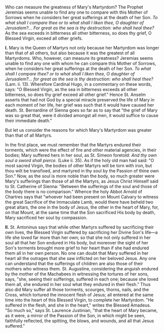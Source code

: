 
Who can measure the greatness of Mary\'s Martyrdom? The Prophet Jeremias seems unable to find any one to compare with this Mother of Sorrows when he considers her great sufferings at the death of her Son. *To what shall I compare thee or to what shall I liken thee, O daughter of Jerusalem?... For great as the sea is thy destruction: who shall heal thee?* As the sea exceeds in bitterness all other bitterness, so does thy grief, O Blessed Virgin, exceed all other griefs.

**I\.** Mary is the Queen of Martyrs not only because her Martyrdom was longer than that of all others, but also because it was the greatest of all Martyrdoms. Who, however, can measure its greatness? Jeremias seems unable to find any one with whom he can compare this Mother of Sorrows, when he considers her great sufferings at the death of her Son. *To what shall I compare thee? or to what shall I liken thee, O daughter of Jerusalem?... for great as the sea is thy destruction: who shall heal thee?* (Lam. ii. 13). Wherefore Cardinal Hugo, in a commentary on these words, says: \"O Blessed Virgin, as the sea in bitterness exceeds all other bitterness, so does thy grief exceed all other grief.\" Hence St. Anselm asserts that had not God by a special miracle preserved the life of Mary in each moment of her life, her grief was such that it would have caused her death. St. Bernardine of Sienna goes so far as to say that \"the grief of Mary was so great that, were it divided amongst all men, it would suffice to cause their immediate death.\"

But let us consider the reasons for which Mary\'s Martyrdom was greater than that of all Martyrs.

In the first place, we must remember that the Martyrs endured their torments, which were the effect of fire and other material agencies, in their bodies; Mary suffered hers in her soul, as St. Simeon foretold: *And thy own soul a sword shall pierce.* (Luke ii. 35). As if the holy old man had said: \"O most sacred Virgin, the bodies of other Martyrs will be torn with iron, but thou wilt be transfixed, and martyred in thy soul by the Passion of thine own Son.\" Now, as the soul is more noble than the body, so much greater were Mary\'s sufferings than those of all the Martyrs, as Jesus Christ Himself said to St. Catherine of Sienna: \"Between the sufferings of the soul and those of the body there is no comparison.\" Whence the holy Abbot Arnold of Chartres says that \"whoever had been present on Mount Calvary to witness the great Sacrifice of the Immaculate Lamb, would there have beheld two great altars, the one in the body of Jesus, the other in the heart of Mary, for, on that Mount, at the same time that the Son sacrificed His body by death, Mary sacrificed her soul by compassion.

**II\.** St. Antoninus says that while other Martyrs suffered by sacrificing their own lives, the Blessed Virgin suffered by sacrificing her Divine Son\'s life—a life she loved far more than her own; so that she not only suffered in her soul all that her Son endured in His body, but moreover the sight of her Son\'s torments brought more grief to her heart than if she had endured them all in her own person. No one can doubt that Mary suffered in her heart all the outrages that she saw inflicted on her beloved Jesus. Any one can understand that the sufferings of children are also those of their mothers who witness them. St. Augustine, considering the anguish endured by the mother of the Machabees in witnessing the tortures of her sons, says, \"she, seeing their sufferings, suffered in each one; because she loved them all, she endured in her soul what they endured in their flesh.\" Thus also did Mary suffer all those torments, scourges, thorns, nails, and the Cross, which tortured the innocent flesh of Jesus; all entered at the same time into the heart of this Blessed Virgin, to complete her Martyrdom. \"He suffered in the flesh, and she in the heart,\" writes the Blessed Amadeus. \"So much so,\" says St. Laurence Justinian, \"that the heart of Mary became, as it were, a mirror of the Passion of the Son, in which might be seen, faithfully reflected, the spitting, the blows, and wounds, and all that Jesus suffered.\"

